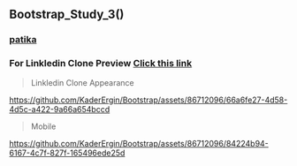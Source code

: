 ## Bootstrap_Study_3()
### [patika](https://academy.patika.dev/tr/profile)
### For Linkledin Clone Preview [Click this link](https://kaderergin.github.io/Bootstrap/Bootstrap_Study_3/) 
> Linkledin Clone Appearance

https://github.com/KaderErgin/Bootstrap/assets/86712096/66a6fe27-4d58-4d5c-a422-9a66a654bccd

> Mobile


https://github.com/KaderErgin/Bootstrap/assets/86712096/84224b94-6167-4c7f-827f-165496ede25d

